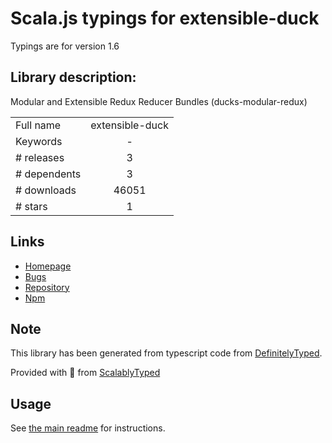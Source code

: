 
# Scala.js typings for extensible-duck

Typings are for version 1.6

## Library description:
Modular and Extensible Redux Reducer Bundles (ducks-modular-redux)

|                    |                 |
| ------------------ | :-------------: |
| Full name          | extensible-duck |
| Keywords           | - |
| # releases         | 3 |
| # dependents       | 3 |
| # downloads        | 46051 |
| # stars            | 1 |

## Links
- [Homepage](https://github.com/investtools/extensible-duck)
- [Bugs](https://github.com/investtools/extensible-duck/issues)
- [Repository](https://github.com/investtools/extensible-duck)
- [Npm](https://www.npmjs.com/package/extensible-duck)
    


## Note
This library has been generated from typescript code from [DefinitelyTyped](https://definitelytyped.org).

Provided with :purple_heart: from [ScalablyTyped](https://github.com/oyvindberg/ScalablyTyped)

## Usage
See [the main readme](../../readme.md) for instructions.


